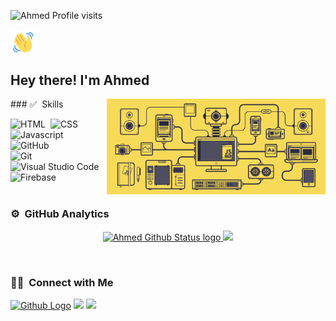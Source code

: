 <p align="left"> <img src="https://komarev.com/ghpvc/?username=ahhmedsafwat&style=plastic&label=Profile+visits&color=blue"alt="Ahmed Profile visits" /> </p>
<p align="left">
<img alt="Night Coding" src="./assets/wave-hello.gif" width='40' align="center" />
<h2>Hey there! I'm Ahmed</h2>

<img alt="Night Coding" width="350px" src="./assets/js.gif" align="right" />
### ✅ &nbsp;Skills

![HTML](https://img.shields.io/badge/-HTML-05122A?style=flat&logo=HTML5)&nbsp;
![CSS](https://img.shields.io/badge/-CSS-05122A?style=flat&logo=CSS3&logoColor=1572B6)
![Javascript](https://img.shields.io/badge/-JavaScript-05122A?style=flat&logo=javascript)&nbsp;
![GitHub](https://img.shields.io/badge/-GitHub-05122A?style=flat&logo=github)&nbsp;\
![Git](https://img.shields.io/badge/-Git-05122A?style=flat&logo=git)&nbsp;
![Visual Studio Code](https://img.shields.io/badge/-Visual%20Studio%20Code-05122A?style=flat&logo=visual-studio-code&logoColor=007ACC)
![Firebase](https://img.shields.io/badge/-Firebase-05122A?style=flat&logo=firebase)&nbsp;<br><br>

### ⚙️ &nbsp;GitHub Analytics

<p align="center">

<a href="https://github.com/ahhmedsafwat">
<img height="165em" src="https://github-readme-stats.vercel.app/api?username=ahhmedsafwat&include_all_commits=true&show_icons=true&count_private=false&theme=algolia" alt="Ahmed Github Status logo" />
<img height="165em" src="https://github-readme-stats-eight-theta.vercel.app/api/top-langs/?username=ahhmedsafwat&layout=compact&langs_count=8&theme=algolia" />
</a>
</p><br>


### 🤝🏻 &nbsp;Connect with Me

<p align="center">

<a href="https://github.com/ahhmedsafwat"> <img src="https://img.shields.io/github/followers/ahhmedsafwat?style=social" alt="Github Logo"></a>
<a href="mailto:ahmedssafwatt@gmail.com"><img src="https://img.shields.io/badge/-haithamassoli44@gmail.com-D14836?style=flat&logo=Gmail&logoColor=white" /></a>
<a href="https://www.linkedin.com/in/ahmed-safwat-54bb27220/"><img src="https://img.shields.io/badge/-Haitham%20Assoli-0077B5?style=flat&logo=Linkedin&logoColor=white" />
</a>

</p>
</a>
